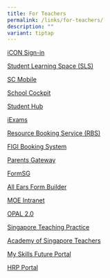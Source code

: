 ```yaml
---
title: For Teachers
permalink: /links/for-teachers/
description: ""
variant: tiptap
---
```

<p><a href="https://workspace.google.com/dashboard" rel="noopener noreferrer nofollow" target="_blank">iCON Sign-in</a>
</p>
<p><a href="https://www.learning.moe.edu.sg/sls/index.html" rel="noopener noreferrer nofollow" target="_blank">Student Learning Space (SLS)</a>
</p>
<p><a href="https://scmobile.moe.edu.sg/login" rel="noopener noreferrer nofollow" target="_blank">SC Mobile</a>
</p>
<p><a href="https://schoolcockpit.moe.gov.sg/" rel="noopener noreferrer nofollow" target="_blank">School Cockpit</a>
</p>
<p><a href="https://nurture.edmension.com/" rel="noopener noreferrer nofollow" target="_blank">Student Hub</a>
</p>
<p><a href="https://iexams.seab.gov.sg/sso/login?service=https%3A%2F%2Fiexams.seab.gov.sg%2Fsso%2Foauth2.0%2FcallbackAuthorize%3Fclient_id%3Diexams2-prod%26redirect_uri%3Dhttps%253A%252F%252Fiexams.seab.gov.sg%252Fiexams2%252Flogin%252Foauth2%252Fcode%252Fiexams2-prod%26response_type%3Dcode%26client_name%3DCasOAuthClient" rel="noopener noreferrer nofollow" target="_blank">iExams</a>
</p>
<p><a href="https://rbs.avero-tech.com/" rel="noopener noreferrer nofollow" target="_blank">Resource Booking Service (RBS)</a>
</p>
<p><a href="http://w3067sadmw00772.schools.moe.edu.sg/ras/" rel="noopener noreferrer nofollow" target="_blank">FIGI Booking System</a>
</p>
<p><a href="https://pg.moe.edu.sg/" rel="noopener noreferrer nofollow" target="_blank">Parents Gateway</a>
</p>
<p><a href="https://form.gov.sg/" rel="noopener noreferrer nofollow" target="_blank">FormSG</a>
</p>
<p><a href="https://forms.moe.edu.sg/" rel="noopener noreferrer nofollow" target="_blank">All Ears Form Builder</a>
</p>
<p><a href="https://intranet.moe.gov.sg/Pages/Home.aspx" rel="noopener noreferrer nofollow" target="_blank">MOE Intranet</a>
</p>
<p><a href="https://www.opal2.moe.edu.sg/" rel="noopener noreferrer nofollow" target="_blank">OPAL 2.0</a>
</p>
<p><a href="https://academyofsingaporeteachers.moe.edu.sg/professional-excellence/the-singapore-teaching-practice" rel="noopener noreferrer nofollow" target="_blank">Singapore Teaching Practice</a>
</p>
<p><a href="https://academyofsingaporeteachers.moe.edu.sg/" rel="noopener noreferrer nofollow" target="_blank">Academy of Singapore Teachers</a>
</p>
<p><a href="https://www.myskillsfuture.gov.sg/content/portalg/en/index.html" rel="noopener noreferrer nofollow" target="_blank">My Skills Future Portal</a>
</p>
<p><a href="https://www.hrp.gov.sg/hrp/#/" rel="noopener noreferrer nofollow" target="_blank">HRP Portal</a>
</p>